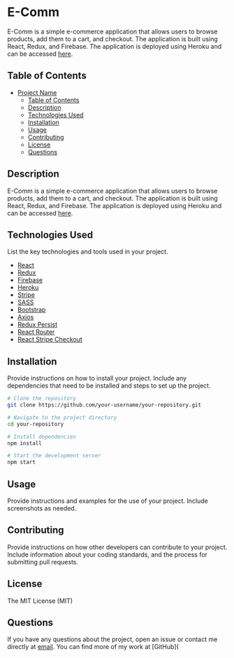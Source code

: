 # E-Comm

E-Comm is a simple e-commerce application that allows users to browse products, add them to a cart, and checkout. The application is built using React, Redux, and Firebase. The application is deployed using Heroku and can be accessed [here](https://e-comm-2021.herokuapp.com/).

## Table of Contents

- [Project Name](#project-name)
  - [Table of Contents](#table-of-contents)
  - [Description](#description)
  - [Technologies Used](#technologies-used)
  - [Installation](#installation)
  - [Usage](#usage)
  - [Contributing](#contributing)
  - [License](#license)
  - [Questions](#questions)

## Description

E-Comm is a simple e-commerce application that allows users to browse products, add them to a cart, and checkout. The application is built using React, Redux, and Firebase. The application is deployed using Heroku and can be accessed [here](https://e-comm-2021.herokuapp.com/).

## Technologies Used

List the key technologies and tools used in your project.

- [React](https://reactjs.org/)
- [Redux](https://redux.js.org/)
- [Firebase](https://firebase.google.com/)
- [Heroku](https://www.heroku.com/)
- [Stripe](https://stripe.com/)
- [SASS](https://sass-lang.com/)
- [Bootstrap](https://getbootstrap.com/)
- [Axios](https://www.npmjs.com/package/axios)
- [Redux Persist](https://www.npmjs.com/package/redux-persist)
- [React Router](https://reactrouter.com/)
- [React Stripe Checkout](https://www.npmjs.com/package/react-stripe-checkout)

## Installation

Provide instructions on how to install your project. Include any dependencies that need to be installed and steps to set up the project.

```bash
# Clone the repository
git clone https://github.com/your-username/your-repository.git

# Navigate to the project directory
cd your-repository

# Install dependencies
npm install

# Start the development server
npm start
```

## Usage

Provide instructions and examples for the use of your project. Include screenshots as needed.

## Contributing

Provide instructions on how other developers can contribute to your project. Include information about your coding standards, and the process for submitting pull requests.

## License

The MIT License (MIT)

## Questions

If you have any questions about the project, open an issue or contact me directly at [email](mailto:jimbuckley412@gmail.com). You can find more of my work at [GitHub](